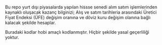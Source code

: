 Bu repo yurt dışı piyasalarda yapılan hissse senedi alım satım işlemlerinden kaynaklı oluşacak kazanç bilginizi; 
Alış ve satım tarihleria arasındaki Üretici Fiyat Endeksi (ÜFE) değişim oranına ve döviz kuru değişim olanına bağlı kalacak şekilde hesaplar.

Buradaki kodlar hobi amaçlı kodlanmıştır. Hiçbir şekilde yasal geçerliliği yoktur.
